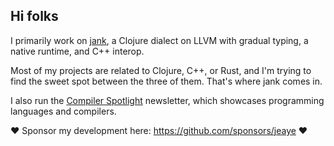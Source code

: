 ## Hi folks

I primarily work on [jank](https://jank-lang.org), a Clojure dialect on LLVM with gradual typing, a native runtime, and C++ interop.

Most of my projects are related to Clojure, C++, or Rust, and I'm trying to find the sweet spot between the three of them. That's where jank comes in.

I also run the [Compiler Spotlight](https://compilerspotlight.substack.com/) newsletter, which showcases programming languages and compilers.

:heart: Sponsor my development here: https://github.com/sponsors/jeaye :heart:
